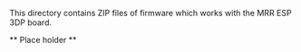 This directory contains ZIP files of firmware which works with the MRR ESP 3DP board.

** Place holder **

